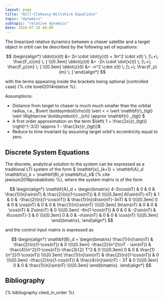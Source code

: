 ```yaml
---
layout: page
title: "Hill-Clohessy-Wiltshire Equations"
topic: "dynamics"
subtopic: "relative dynamics"
date: 2018-07-10 08:00
---
```


The linearized relative dynamics between a chaser satellite and a target object in orbit can be described by the following set of equations:

$$
\begin{align*}
\ddot{x}(t) &= 2n \cdot \dot{y}(t) + 3n^2 \cdot x(t) \; [\;+\; \frac{F_x}{m} \; ] \\[0.3em]
\ddot{y}(t) &= -2n \cdot \dot{x}(t)  \; [\;+\; \frac{F_y}{m} \; ]  \\[0.3em]
\ddot{z}(t) &= -n^2 \cdot z(t)  \; [\;+\; \frac{F_z}{m} \; ]
\end{align*}
$$

with the terms appearing inside the brackets being optional (controlled case) {% cite lovell2014relative %}.


Assumptions:
* Distance from target to chaser is much much smaller than the orbital radius, i.e., $\vert \boldsymbol{\rho}(t) \vert < < \vert \mathbf{r}_{tgt} \vert \Rightarrow \boldsymbol{r} _{ch} \approx \mathbf{r} _{tgt}  $
* A first order approximation on the term $\left( 1 + \frac{2x}{r_{tgt}} \right)^{-3/2} \approx 1 - \frac{3x}{r_{tgt}}$
* Reduce to time invariant by assuming target orbit's eccentricity equal to zero.

## Discrete System Equations

The discrete, analytical solution to the system can be expressed as a traditional LTI system of the form $ \mathbf{x}_{k+1} = \mathbf{A}_d \mathbf{x}_k + \mathbf{B}_d \mathbf{u}_k$ {% cite jewison2018probabilistic %}, where the system matrix is of the form 


$$ 
\begin{align*} \mathbf{A}_d = \begin{bmatrix} 
4-3\cos(nT) & 0 & 0 & \frac{1}{n}\sin(nT) & \frac{2}{n}(1-\cos(nT)) & 0 \\\\[0.3em] 
6(\sin(nT)-nT) & 1 & 0 & -\frac{2}{n}(1-\cos(nT)) & \frac{1}{n}(4\sin(nT)-3nT) & 0 \\\\[0.3em]
0 & 0 & \cos(nT) & 0 & 0 & \frac{1}{n}\sin(nT) \\\\[0.3em] 
3n\sin(nT) & 0 & 0 & \cos(nT) & 2\sin(nT) & 0 \\\\[0.3em] 
-6n(1-\cos(nT)) & 0 & 0 & -2\sin(nT) & 4\cos(nT)-3 & 0 \\\\[0.3em] 
0 & 0 & -n\sin(nT) & 0 & 0 & \cos(nT) \\\\[0.3em]
\end{bmatrix}, 
\end{align*} 
$$

and the control input matrix is expressed as

$$
\begin{align*}
\mathbf{B}_d = \begin{bmatrix}
\frac{1}{n}\sin(nT) & \frac{2}{n}(1-\cos(nT)) & 0 \\\\[0.3em]
-\frac{2}{n^2}(nT - \sin(nT)) & \frac{4}{n^2}(1-\cos(nT))-\frac{3}{2} T^2 & 0 \\\\[0.3em]
0 & 0 & \frac{1}{n^2}(1-\cos(nT)) \\\\[0.3em]
\frac{1}{n}\sin(nT) & \frac{2}{n}(1-\cos(nT)) & 0 \\\\[0.3em]
-\frac{2}{n}(1-cos(nT)) & \frac{4}{n}\sin(nT) - 3T & 0 \\\\[0.3em]
0 & 0 & \frac{1}{n}\sin(nT) \\\\[0.3em]
\end{bmatrix}.
\end{align*}
$$



## Bibliography

{% bibliography cited_in_order %}


